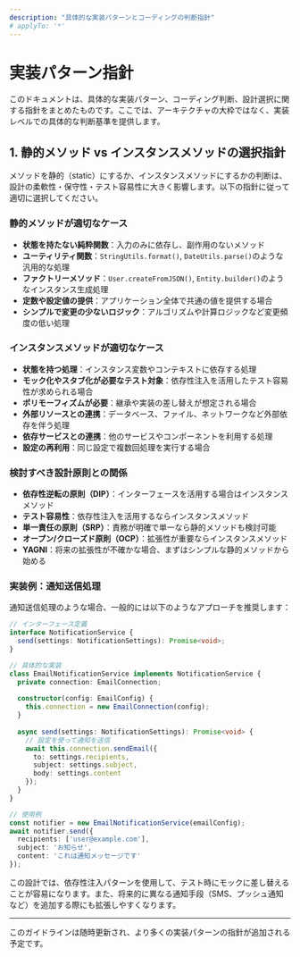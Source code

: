 ```yaml
---
description: "具体的な実装パターンとコーディングの判断指針"
# applyTo: '*'
---
```


# 実装パターン指針

このドキュメントは、具体的な実装パターン、コーディング判断、設計選択に関する指針をまとめたものです。ここでは、アーキテクチャの大枠ではなく、実装レベルでの具体的な判断基準を提供します。

## 1. 静的メソッド vs インスタンスメソッドの選択指針

メソッドを静的（static）にするか、インスタンスメソッドにするかの判断は、設計の柔軟性・保守性・テスト容易性に大きく影響します。以下の指針に従って適切に選択してください。

### 静的メソッドが適切なケース
- **状態を持たない純粋関数**：入力のみに依存し、副作用のないメソッド
- **ユーティリティ関数**：`StringUtils.format()`, `DateUtils.parse()`のような汎用的な処理
- **ファクトリーメソッド**：`User.createFromJSON()`, `Entity.builder()`のようなインスタンス生成処理
- **定数や設定値の提供**：アプリケーション全体で共通の値を提供する場合
- **シンプルで変更の少ないロジック**：アルゴリズムや計算ロジックなど変更頻度の低い処理

### インスタンスメソッドが適切なケース
- **状態を持つ処理**：インスタンス変数やコンテキストに依存する処理
- **モック化やスタブ化が必要なテスト対象**：依存性注入を活用したテスト容易性が求められる場合
- **ポリモーフィズムが必要**：継承や実装の差し替えが想定される場合
- **外部リソースとの連携**：データベース、ファイル、ネットワークなど外部依存を伴う処理
- **依存サービスとの連携**：他のサービスやコンポーネントを利用する処理
- **設定の再利用**：同じ設定で複数回処理を実行する場合

### 検討すべき設計原則との関係
- **依存性逆転の原則（DIP）**：インターフェースを活用する場合はインスタンスメソッド
- **テスト容易性**：依存性注入を活用するならインスタンスメソッド
- **単一責任の原則（SRP）**：責務が明確で単一なら静的メソッドも検討可能
- **オープン/クローズド原則（OCP）**：拡張性が重要ならインスタンスメソッド
- **YAGNI**：将来の拡張性が不確かな場合、まずはシンプルな静的メソッドから始める

### 実装例：通知送信処理

通知送信処理のような場合、一般的には以下のようなアプローチを推奨します：

```typescript
// インターフェース定義
interface NotificationService {
  send(settings: NotificationSettings): Promise<void>;
}

// 具体的な実装
class EmailNotificationService implements NotificationService {
  private connection: EmailConnection;
  
  constructor(config: EmailConfig) {
    this.connection = new EmailConnection(config);
  }
  
  async send(settings: NotificationSettings): Promise<void> {
    // 設定を使って通知を送信
    await this.connection.sendEmail({
      to: settings.recipients,
      subject: settings.subject,
      body: settings.content
    });
  }
}

// 使用例
const notifier = new EmailNotificationService(emailConfig);
await notifier.send({
  recipients: ['user@example.com'],
  subject: 'お知らせ',
  content: 'これは通知メッセージです'
});
```

この設計では、依存性注入パターンを使用して、テスト時にモックに差し替えることが容易になります。また、将来的に異なる通知手段（SMS、プッシュ通知など）を追加する際にも拡張しやすくなります。

---

このガイドラインは随時更新され、より多くの実装パターンの指針が追加される予定です。
